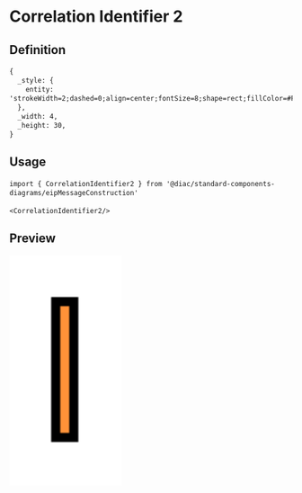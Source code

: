 # Correlation Identifier 2

## Definition

```
{
  _style: { 
    entity: 'strokeWidth=2;dashed=0;align=center;fontSize=8;shape=rect;fillColor=#FF9238;strokeColor=#000000;fontStyle=1;fontColor=#ffffff;whiteSpace=wrap;html=1;',
  },
  _width: 4,
  _height: 30,
}
```

## Usage

```
import { CorrelationIdentifier2 } from '@diac/standard-components-diagrams/eipMessageConstruction'

<CorrelationIdentifier2/>
```

## Preview

<img src="./correlation-identifier-2.png" width="200"/>
